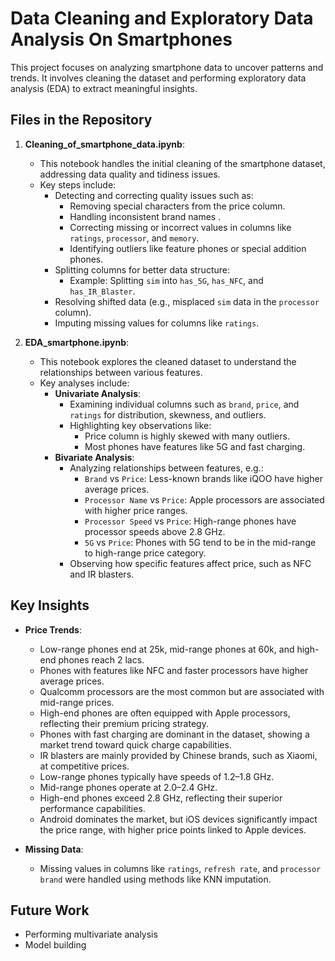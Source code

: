 # Data Cleaning and Exploratory Data Analysis On Smartphones

This project focuses on analyzing smartphone data to uncover patterns and trends. It involves cleaning the dataset and performing exploratory data analysis (EDA) to extract meaningful insights.

## Files in the Repository

1. **Cleaning_of_smartphone_data.ipynb**:
   * This notebook handles the initial cleaning of the smartphone dataset, addressing data quality and tidiness issues.
   - Key steps include:
     - Detecting and correcting quality issues such as:
       - Removing special characters from the price column.
       - Handling inconsistent brand names .
       - Correcting missing or incorrect values in columns like `ratings`, `processor`, and `memory`.
       - Identifying outliers like feature phones or special addition phones.
     - Splitting columns for better data structure:
       - Example: Splitting `sim` into `has_5G`, `has_NFC`, and `has_IR_Blaster`.
     - Resolving shifted data (e.g., misplaced `sim` data in the `processor` column).
     - Imputing missing values for columns like `ratings`.

2. **EDA_smartphone.ipynb**:
   - This notebook explores the cleaned dataset to understand the relationships between various features.
   - Key analyses include:
     - **Univariate Analysis**:
       - Examining individual columns such as `brand`, `price`, and `ratings` for distribution, skewness, and outliers.
       - Highlighting key observations like:
         - Price column is highly skewed with many outliers.
         - Most phones have features like 5G and fast charging.
     - **Bivariate Analysis**:
       - Analyzing relationships between features, e.g.:
         - `Brand` vs `Price`: Less-known brands like iQOO have higher average prices.
         - `Processor Name` vs `Price`: Apple processors are associated with higher price ranges.
         - `Processor Speed` vs `Price`: High-range phones have processor speeds above 2.8 GHz.
         - `5G` vs `Price`: Phones with 5G tend to be in the mid-range to high-range price category.
       - Observing how specific features affect price, such as NFC and IR blasters.

## Key Insights

- **Price Trends**:
  - Low-range phones end at 25k, mid-range phones at 60k, and high-end phones reach 2 lacs.
  - Phones with features like NFC and faster processors have higher average prices.
  - Qualcomm processors are the most common but are associated with mid-range prices.
  - High-end phones are often equipped with Apple processors, reflecting their premium pricing strategy.
  - Phones with fast charging are dominant in the dataset, showing a market trend toward quick charge capabilities.
  - IR blasters are mainly provided by Chinese brands, such as Xiaomi, at competitive prices.
  - Low-range phones typically have speeds of 1.2–1.8 GHz.
  - Mid-range phones operate at 2.0–2.4 GHz.
  - High-end phones exceed 2.8 GHz, reflecting their superior performance capabilities.
  - Android dominates the market, but iOS devices significantly impact the price range, with higher price points linked to Apple devices.


- **Missing Data**:
  - Missing values in columns like `ratings`, `refresh rate`, and `processor brand` were handled using methods like KNN imputation.

## Future Work

- Performing multivariate analysis
- Model building


